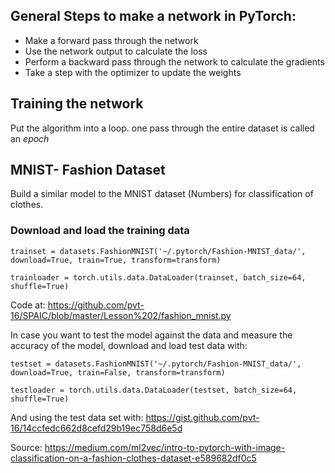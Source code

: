 ## General Steps to make a network in PyTorch:
* Make a forward pass through the network 
* Use the network output to calculate the loss
* Perform a backward pass through the network to calculate the gradients
* Take a step with the optimizer to update the weights

## Training the network
Put the algorithm into a loop. one pass through the entire dataset is called an _epoch_

## MNIST- Fashion Dataset

Build a similar model to the MNIST dataset (Numbers) for classification of clothes.

### Download and load the training data

`trainset = datasets.FashionMNIST('~/.pytorch/Fashion-MNIST_data/', download=True, train=True, transform=transform)`

`trainloader = torch.utils.data.DataLoader(trainset, batch_size=64, shuffle=True)`

Code at: https://github.com/pvt-16/SPAIC/blob/master/Lesson%202/fashion_mnist.py


In case you want to test the model against the data and measure the accuracy of the model, download and load test data with:

`testset = datasets.FashionMNIST('~/.pytorch/Fashion-MNIST_data/', download=True, train=False, transform=transform)`

`testloader = torch.utils.data.DataLoader(testset, batch_size=64, shuffle=True)`

And using the test data set with:
https://gist.github.com/pvt-16/14ccfedc662d8cefd29b19ec758d6e5d

Source: https://medium.com/ml2vec/intro-to-pytorch-with-image-classification-on-a-fashion-clothes-dataset-e589682df0c5
